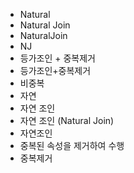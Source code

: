 ﻿- Natural
- Natural Join
- NaturalJoin
- NJ
- 등가조인 + 중복제거
- 등가조인+중복제거
- 비중복
- 자연
- 자연 조인
- 자연 조인 (Natural Join)
- 자연조인
- 중복된 속성을 제거하여 수행
- 중복제거
